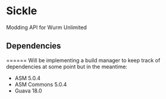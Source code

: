 # Sickle
Modding API for Wurm Unlimited

## Dependencies
======
Will be implementing a build manager to keep track of dependencies at some point but in the meantime:

* ASM 5.0.4
* ASM Commons 5.0.4
* Guava 18.0